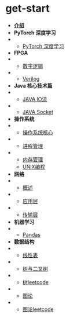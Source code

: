 # get-start

* [**介绍**](/README.md)
* **PyTorch 深度学习**
* - [PyTorch 深度学习](/pytorch/pytorch.md)
* **FPGA**
* - [数字逻辑](/fpga/verilog/shudian.md)
* - [Verilog](/fpga/verilog.md)
* **Java 核心技术篇**
* - [JAVA IO流](java/javaIO.md)
* - [JAVA Socket](java/javaSOCKET.md)
* **操作系统**
* - [操作系统核心](os/os.md)
* - [进程管理](os/process.md)
* - [内存管理](os/memory.md)
  - [UNIX编程](os/unix.md)
* **网络**
* - [概述](net/net.md)
* - [应用层](net/app.md)
* - [传输层](net/tcp.md)
* **机器学习**
* - [Pandas](ML/Pandas.md)
* **数据结构**
* - [线性表](dataStructure/linear.md)
* - [树与二叉树](dataStructure/tree.md)
* - [树leetcode](dataStructure/Tree1.md)
* - [图论](dataStructure/map.md)
* - [图论leetcode](dataStructure/map1.md)


